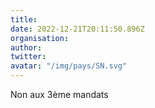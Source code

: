 ```yaml
---
title: 
date: 2022-12-21T20:11:50.896Z
organisation: 
author: 
twitter: 
avatar: "/img/pays/SN.svg"
---
```


Non aux 3ème mandats